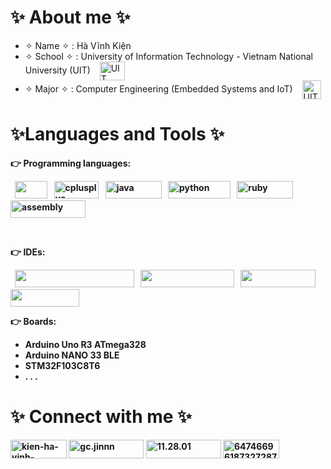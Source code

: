 <h1 align="left">✨ About me ✨ </h1>

- ✧ Name ✧ : Hà Vĩnh Kiện
- ✧ School ✧ : University of Information Technology - Vietnam National University (UIT) &ensp; <a href="https://www.uit.edu.vn/" target="blank"><img align="center" src="https://tuoitre.uit.edu.vn/wp-content/uploads/2015/07/logo-uit.png" alt="UIT" height="30" width="40" /></a> 
- ✧ Major ✧ : Computer Engineering (Embedded Systems and IoT) &ensp; <a href="https://fce.uit.edu.vn/" target="blank"><img align="center" src="https://fce.uit.edu.vn/wp-content/uploads/2022/07/LOGO-CE-stroke-v2-150x150.png" alt="UIT" height="30" width="30" /></a> 

<h1 align="left"><b>✨Languages and Tools ✨ <b></h1>
<p><b>👉 Programming languages: </b></p>
&ensp;<img src="https://camo.githubusercontent.com/5859172b2d0854f4d70d35118ae1fbb8d92f967ea654f1bb1bdae4a346d03926/68747470733a2f2f696d672e736869656c64732e696f2f62616467652f632d2532333030353939432e7376673f7374796c653d666f722d7468652d6261646765266c6f676f3d63266c6f676f436f6c6f723d7768697465" alt="" width="52.25" height="28" /> 
&ensp;<img src="https://camo.githubusercontent.com/891c1fd9d2ab2adf1053e8514f469b94049769ccd9d2765c8e06e9c1b6da1b8c/68747470733a2f2f696d672e736869656c64732e696f2f62616467652f632b2b2d2532333030353939432e7376673f7374796c653d666f722d7468652d6261646765266c6f676f3d63253242253242266c6f676f436f6c6f723d7768697465" alt="cplusplus" width="71.75" height="28"/> 
&ensp;<img src="https://1000logos.net/wp-content/uploads/2020/09/Java-Logo.png" alt="java" width="90" height="28"/> 
&ensp;<img src="https://i.imgur.com/HmYbucD.png" alt="python" width="100" height="28"/> </a>
&ensp;<img src="https://i.imgur.com/qowMmy4.png" alt="ruby" width="90" height="28"/> 
&ensp;<img src="https://i.imgur.com/kdbNnhJ.png" alt="assembly" width="120" height="28"/> 
  
<br><p><b>👉 IDEs: </b></p>
&ensp;<img src="https://camo.githubusercontent.com/1b9c3034aa078ebfac8da21d4a43ab67da92ad801a08c4b9b04cfecfb54df2d2/68747470733a2f2f696d672e736869656c64732e696f2f62616467652f56697375616c25323053747564696f253230436f64652d3030374143432e7376673f7374796c653d666f722d7468652d6261646765266c6f676f3d56697375616c2d53747564696f2d436f6465266c6f676f436f6c6f723d7768697465" width="190.5" height="28" />
&ensp;<img src="https://camo.githubusercontent.com/0ccbec0038136a200879064bac1d3a4cd046fe790f5d4f28544120aa5170469b/68747470733a2f2f696d672e736869656c64732e696f2f62616467652f56697375616c25323053747564696f2d3543324439312e7376673f7374796c653d666f722d7468652d6261646765266c6f676f3d56697375616c2d53747564696f266c6f676f436f6c6f723d7768697465" width="150.25" height="28"  />
&ensp;<img src="https://i.imgur.com/XcChXvV.png"  width="120" height="28"/>
&ensp;<img src="https://images.squarespace-cdn.com/content/v1/5f4fc1d00dea6b17b03f63ad/1613610070709-1IF1A6I1W246K9U3NB1P/Screen+Shot+2021-02-17+at+18.00.37.png" width="110" height="28" />
<br><p><b>👉 Boards: </b></p>
  
 - Arduino Uno R3 ATmega328
 - Arduino NANO 33 BLE
 - STM32F103C8T6
 - . . .
  
<h1 align="left">✨ Connect with me ✨ </h1>
<a href="https://linkedin.com/in/kien-ha-vinh-a27075254" target="blank"><img align="center" src="https://camo.githubusercontent.com/e1af73c826c94356f8b6e9aa49e10afcfa0e29742cb5966ca48b3541f8655463/68747470733a2f2f696d672e736869656c64732e696f2f62616467652f4c696e6b6564496e2d3041363643322e7376673f7374796c653d666f722d7468652d6261646765266c6f676f3d4c696e6b6564496e266c6f676f436f6c6f723d7768697465" alt="kien-ha-vinh-a27075254" height="30" width="90" /></a>
<a href="https://fb.com/gc.jinnn" target="blank"><img align="center" src="https://camo.githubusercontent.com/295a89b66c5d72c9c19811d2761dc04ce24ec908d77e38da09d82279bb8b6ddd/68747470733a2f2f696d672e736869656c64732e696f2f62616467652f46616365626f6f6b2d3138373746322e7376673f7374796c653d666f722d7468652d6261646765266c6f676f3d46616365626f6f6b266c6f676f436f6c6f723d7768697465" alt="gc.jinnn" height="30" width="120" /></a>
<a href="https://instagram.com/11.28.01" target="blank"><img align="center" src="https://camo.githubusercontent.com/f0800d21a45991e342e1ff4577180882cb6c348ac5c73167ad710ed207683cb5/68747470733a2f2f696d672e736869656c64732e696f2f62616467652f496e7374616772616d2d4534343035462e7376673f7374796c653d666f722d7468652d6261646765266c6f676f3d496e7374616772616d266c6f676f436f6c6f723d7768697465" alt="11.28.01" height="30" width="120" /></a>
<a href="https://discord.gg/647466961873272873" target="blank"><img align="center" src="https://timebusinessnews.com/wp-content/uploads/Discord-Doing-Wrong.png" alt="647466961873272873" height="30" width="90" /></a>
</p>
